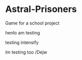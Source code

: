 # Astral-Prisoners
Game for a school project


henlo am testing

testing intensify

Im testing too /Dejw
